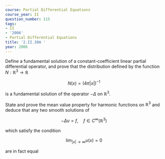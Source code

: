 ```yaml
---
course: Partial Differential Equations
course_year: II
question_number: 115
tags:
- II
- '2006'
- Partial Differential Equations
title: '2.II.30A '
year: 2006
---
```



Define a fundamental solution of a constant-coefficient linear partial differential operator, and prove that the distribution defined by the function $N: \mathbb{R}^{3} \rightarrow \mathbb{R}$

$$N(x)=(4 \pi|x|)^{-1}$$

is a fundamental solution of the operator $-\Delta$ on $\mathbb{R}^{3}$.

State and prove the mean value property for harmonic functions on $\mathbb{R}^{3}$ and deduce that any two smooth solutions of

$$-\Delta u=f, \quad f \in C^{\infty}\left(\mathbb{R}^{3}\right)$$

which satisfy the condition

$$\lim _{|x| \rightarrow \infty} u(x)=0$$

are in fact equal